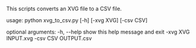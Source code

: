 

This scripts converts an XVG file to a CSV file. 

usage: python xvg_to_csv.py [-h] [-xvg XVG] [-csv CSV]

optional arguments:
  -h, --help  show this help message and exit
  -xvg XVG    INPUT.xvg
  -csv CSV    OUTPUT.csv
